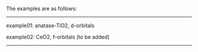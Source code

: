 The examples are as follows:

-------------------------------------------------------

example01: anatase-TiO2, d-orbitals

example02: CeO2, f-orbitals	(to be added)

-------------------------------------------------------

